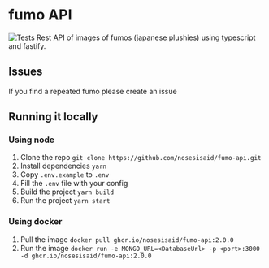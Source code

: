 # fumo API 
[![Tests](https://github.com/Nosesisaid/fumo-API/actions/workflows/tests.yml/badge.svg)](https://github.com/Nosesisaid/fumo-API/actions/workflows/tests.yml)
Rest API of images of fumos (japanese plushies) using typescript and fastify.


## Issues
If you find a repeated fumo please create an issue

## Running it locally 
### Using node 
1. Clone the repo `git clone https://github.com/nosesisaid/fumo-api.git`
1. Install dependencies `yarn`
1. Copy `.env.example` to `.env`
1. Fill the `.env` file with your config 
1. Build the project `yarn build`
1. Run the project `yarn start`
### Using docker
1. Pull the image `docker pull ghcr.io/nosesisaid/fumo-api:2.0.0`
1. Run the image `docker run -e MONGO_URL=<DatabaseUrl> -p <port>:3000 -d ghcr.io/nosesisaid/fumo-api:2.0.0`
